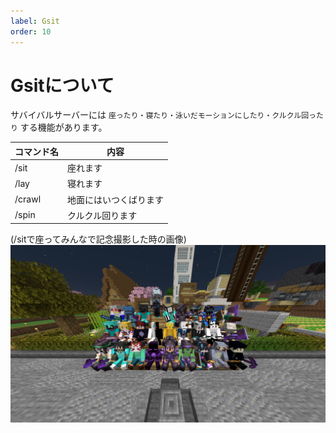```yaml
---
label: Gsit
order: 10
---
```

# Gsitについて
サバイバルサーバーには `座ったり・寝たり・泳いだモーションにしたり・クルクル回ったり` する機能があります。<br>

|コマンド名|内容|
|----|----|
|/sit|座れます|
|/lay|寝れます|
|/crawl|地面にはいつくばります|
|/spin|クルクル回ります|

(/sitで座ってみんなで記念撮影した時の画像)
![](/images/gsit/1.png)
